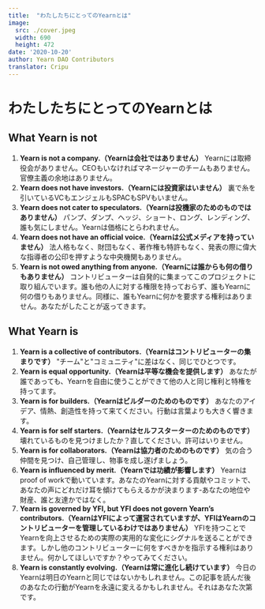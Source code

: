 ```yaml
---
title:  "わたしたちにとってのYearnとは"
image:
  src: ./cover.jpeg
  width: 690
  height: 472
date: '2020-10-20'
author: Yearn DAO Contributors
translator: Cripu
---
```


# わたしたちにとってのYearnとは

## What Yearn is not

1. **Yearn is not a company.（Yearnは会社ではありません）** Yearnには取締役会がありません。CEOもいなければマネージャーのチームもありません。官僚主義の余地はありません。
2. **Yearn does not have investors.（Yearnには投資家はいません）** 裏で糸を引いているVCもエンジェルもSPACもSPVもいません。
3. **Yearn does not cater to speculators.（Yearnは投機家のためのものではありません）** パンプ、ダンプ、ヘッジ、ショート、ロング、レンディング、誰も気にしません。Yearnは価格にとらわれません。
4. **Yearn does not have an official voice.（Yearnは公式メディアを持っていません）** 法人格もなく、財団もなく、著作権も特許もなく、発表の際に偉大な指導者の公印を押すような中央機関もありません。
5. **Yearn is not owed anything from anyone.（Yearnには誰からも何の借りもありません）** コントリビューターは自発的に集まってこのプロジェクトに取り組んでいます。誰も他の人に対する権限を持っておらず、誰もYearnに何の借りもありません。同様に、誰もYearnに何かを要求する権利はありません。あなたがしたことが返ってきます。

## What Yearn is

1. **Yearn is a collective of contributors.（Yearnはコントリビューターの集まりです）** "チーム"と"コミュニティ"に差はなく、同じでひとつです。
2. **Yearn is equal opportunity.（Yearnは平等な機会を提供します）** あなたが誰であっても、Yearnを自由に使うことができて他の人と同じ権利と特権を持ってます。
3. **Yearn is for builders.（Yearnはビルダーのためのものです）** あなたのアイデア、情熱、創造性を持って来てください。行動は言葉よりも大きく響きます。
4. **Yearn is for self starters.（Yearnはセルフスターターのためのものです）** 壊れているものを見つけましたか？直してください。許可はいりません。
5. **Yearn is for collaborators.（Yearnは協力者のためのものです）** 気の合う仲間を見つけ、自己管理し、物事を成し遂げましょう。
6. **Yearn is influenced by merit.（Yearnでは功績が影響します）** Yearnはproof of workで動いています。あなたのYearnに対する貢献やコミットで、あなたの声にどれだけ耳を傾けてもらえるかが決まります-あなたの地位や財産、誰と友達かではなく。
7. **Yearn is governed by YFI, but YFI does not govern Yearn’s contributors.（YearnはYFIによって運営されていますが、YFIはYearnのコントリビューターを管理しているわけではありません）** YFIを持つことでYearnを向上させるための実際の実用的な変化にシグナルを送ることができます。しかし他のコントリビューターに何をすべきかを指示する権利はありません。何かしてほしいですか？やってみてください。
8. **Yearn is constantly evolving.（Yearnは常に進化し続けています）** 今日のYearnは明日のYearnと同じではないかもしれません。この記事を読んだ後のあなたの行動がYearnを永遠に変えるかもしれません。それはあなた次第です。